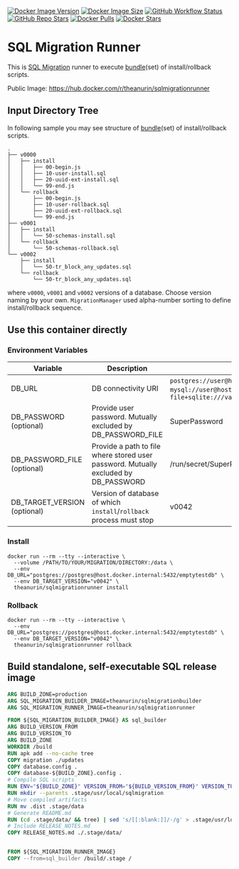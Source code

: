 [![Docker Image Version][Docker Image Version]][Docker Tags]
[![Docker Image Size][Docker Image Size]][Docker Tags]
[![GitHub Workflow Status][GitHub Workflow Status]][GitHub Workflow Log]
[![GitHub Repo Stars]][GitHub Repo Branch]
[![Docker Pulls][Docker Pulls]][Docker Repo]
[![Docker Stars][Docker Stars]][Docker Repo]

# SQL Migration Runner

This is [SQL Migration](https://docs.freemework.org/sql.misc.migration) runner to execute [bundle](https://docs.freemework.org/sql.misc.migration#bundle)(set) of install/rollback scripts.

Public Image: https://hub.docker.com/r/theanurin/sqlmigrationrunner

## Input Directory Tree

In following sample you may see structure of [bundle](https://docs.freemework.org/sql.misc.migration#bundle)(set) of install/rollback scripts.

```
.
├── v0000
│   ├── install
│   │   ├── 00-begin.js
│   │   ├── 10-user-install.sql
│   │   ├── 20-uuid-ext-install.sql
│   │   └── 99-end.js
│   └── rollback
│       ├── 00-begin.js
│       ├── 10-user-rollback.sql
│       ├── 20-uuid-ext-rollback.sql
│       └── 99-end.js
├── v0001
│   ├── install
│   │   └── 50-schemas-install.sql
│   └── rollback
│       └── 50-schemas-rollback.sql
└── v0002
    ├── install
    │   └── 50-tr_block_any_updates.sql
    └── rollback
        └── 50-tr_block_any_updates.sql
```

where `v0000`, `v0001` and `v0002` versions of a database. Choose version naming by your own. `MigrationManager` used alpha-number sorting to define install/rollback sequence.

## Use this container directly

### Environment Variables

| Variable                     | Description                                                                         | Example                                                                                                                                                 |
| ---------------------------- | ----------------------------------------------------------------------------------- | ------------------------------------------------------------------------------------------------------------------------------------------------------- |
| DB_URL                       | DB connectivity URI                                                                 | `postgres://user@host.docker.internal:5432/emptytestdb`, `mysql://user@host.docker.internal:5432/emptytestdb`, `file+sqlite:///var/myproject/sqlite.db` |
| DB_PASSWORD (optional)       | Provide user password. Mutually excluded by DB_PASSWORD_FILE                        | SuperPassword                                                                                                                                           |
| DB_PASSWORD_FILE (optional)  | Provide a path to file where stored user password. Mutually excluded by DB_PASSWORD | /run/secret/SuperPassword                                                                                                                               |
| DB_TARGET_VERSION (optional) | Version of database of which `install`/`rollback` process must stop                 | v0042                                                                                                                                                   |

### Install

```shell
docker run --rm --tty --interactive \
  --volume /PATH/TO/YOUR/MIGRATION/DIRECTORY:/data \
  --env DB_URL="postgres://postgres@host.docker.internal:5432/emptytestdb" \
  --env DB_TARGET_VERSION="v0042" \
  theanurin/sqlmigrationrunner install
```

### Rollback

```shell
docker run --rm --tty --interactive \
  --env DB_URL="postgres://postgres@host.docker.internal:5432/emptytestdb" \
  --env DB_TARGET_VERSION="v0042" \
  theanurin/sqlmigrationrunner rollback
```

## Build standalone, self-executable SQL release image

```Dockerfile
ARG BUILD_ZONE=production
ARG SQL_MIGRATION_BUILDER_IMAGE=theanurin/sqlmigrationbuilder
ARG SQL_MIGRATION_RUNNER_IMAGE=theanurin/sqlmigrationrunner

FROM ${SQL_MIGRATION_BUILDER_IMAGE} AS sql_builder
ARG BUILD_VERSION_FROM
ARG BUILD_VERSION_TO
ARG BUILD_ZONE
WORKDIR /build
RUN apk add --no-cache tree
COPY migration ./updates
COPY database.config .
COPY database-${BUILD_ZONE}.config .
# Compile SQL scripts
RUN ENV="${BUILD_ZONE}" VERSION_FROM="${BUILD_VERSION_FROM}" VERSION_TO="${BUILD_VERSION_TO}" /usr/local/bin/docker-entrypoint.js
RUN mkdir --parents .stage/usr/local/sqlmigration
# Move compiled artifacts
RUN mv .dist .stage/data
# Generate README.md
RUN (cd .stage/data/ && tree) | sed 's/[[:blank:]]/·/g' > .stage/usr/local/sqlmigration/README.md
# Include RELEASE_NOTES.md 
COPY RELEASE_NOTES.md ./.stage/data/


FROM ${SQL_MIGRATION_RUNNER_IMAGE}
COPY --from=sql_builder /build/.stage /
```




[GitHub Repo Branch]: https://github.com/theanurin/docker-images/tree/sqlmigrationrunner
[GitHub Repo Stars]: https://img.shields.io/github/stars/theanurin/docker-images?label=GitHub%20Starts
[GitHub Workflow Status]: https://img.shields.io/github/actions/workflow/status/theanurin/docker-images/sqlmigrationrunner-docker-image-release.yml?label=GitHub%20Workflow
[GitHub Workflow Log]: https://github.com/theanurin/docker-images/actions/workflows/sqlmigrationrunner-docker-image-release.yml
[Docker Repo]: https://hub.docker.com/r/theanurin/sqlmigrationrunner
[Docker Image Version]: https://img.shields.io/docker/v/theanurin/sqlmigrationrunner?sort=date&label=Version
[Docker Image Size]: https://img.shields.io/docker/image-size/theanurin/sqlmigrationrunner?label=Image%20Size
[Docker Tags]: https://hub.docker.com/r/theanurin/sqlmigrationrunner/tags
[Docker Stars]: https://img.shields.io/docker/stars/theanurin/sqlmigrationrunner?label=Docker%20Stars
[Docker Pulls]: https://img.shields.io/docker/pulls/theanurin/sqlmigrationrunner?label=Pulls
